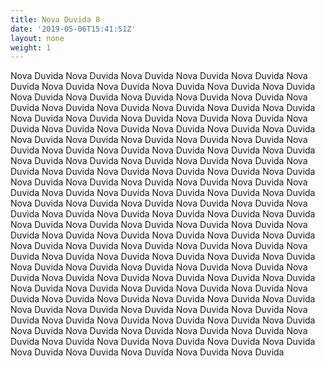 ```yaml
---
title: Nova Duvida 8
date: '2019-05-06T15:41:51Z'
layout: none
weight: 1
---
```

Nova Duvida Nova Duvida Nova Duvida Nova Duvida Nova Duvida Nova Duvida Nova Duvida Nova Duvida Nova Duvida Nova Duvida Nova Duvida Nova Duvida Nova Duvida Nova Duvida Nova Duvida Nova Duvida Nova Duvida Nova Duvida Nova Duvida Nova Duvida Nova Duvida Nova Duvida Nova Duvida Nova Duvida Nova Duvida Nova Duvida Nova Duvida Nova Duvida Nova Duvida Nova Duvida Nova Duvida Nova Duvida Nova Duvida Nova Duvida Nova Duvida Nova Duvida Nova Duvida Nova Duvida Nova Duvida Nova Duvida Nova Duvida Nova Duvida Nova Duvida Nova Duvida Nova Duvida Nova Duvida Nova Duvida Nova Duvida Nova Duvida Nova Duvida Nova Duvida Nova Duvida Nova Duvida Nova Duvida Nova Duvida Nova Duvida Nova Duvida Nova Duvida Nova Duvida Nova Duvida Nova Duvida Nova Duvida Nova Duvida Nova Duvida Nova Duvida Nova Duvida Nova Duvida Nova Duvida Nova Duvida Nova Duvida Nova Duvida Nova Duvida Nova Duvida Nova Duvida Nova Duvida Nova Duvida Nova Duvida Nova Duvida Nova Duvida Nova Duvida Nova Duvida Nova Duvida Nova Duvida Nova Duvida Nova Duvida Nova Duvida Nova Duvida Nova Duvida Nova Duvida Nova Duvida Nova Duvida Nova Duvida Nova Duvida Nova Duvida Nova Duvida Nova Duvida Nova Duvida Nova Duvida Nova Duvida Nova Duvida Nova Duvida Nova Duvida Nova Duvida Nova Duvida Nova Duvida Nova Duvida Nova Duvida Nova Duvida Nova Duvida Nova Duvida Nova Duvida Nova Duvida Nova Duvida Nova Duvida Nova Duvida Nova Duvida Nova Duvida Nova Duvida Nova Duvida Nova Duvida Nova Duvida Nova Duvida Nova Duvida Nova Duvida Nova Duvida Nova Duvida Nova Duvida Nova Duvida Nova Duvida Nova Duvida Nova Duvida Nova Duvida Nova Duvida Nova Duvida Nova Duvida Nova Duvida Nova Duvida Nova Duvida Nova Duvida Nova Duvida Nova Duvida Nova Duvida Nova Duvida Nova Duvida Nova Duvida Nova Duvida Nova Duvida Nova Duvida
